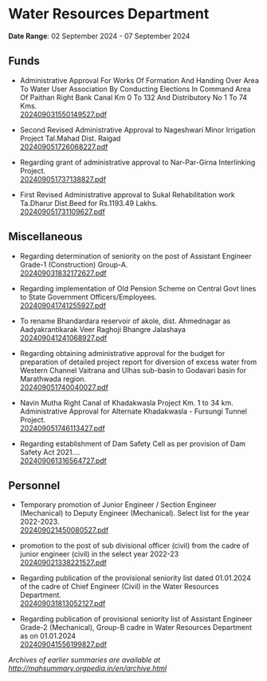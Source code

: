 # Water Resources Department

**Date Range**: 02 September 2024 - 07 September 2024


## Funds
- Administrative Approval For Works Of Formation And Handing Over Area To Water User Association By Conducting Elections In Command Area Of Paithan Right Bank Canal Km 0 To 132 And Distributory No 1 To 74 Kms.\
  [202409031550149527.pdf](https://gr.maharashtra.gov.in/Site/Upload/Government%20Resolutions/English/202409031550149527.pdf)

- Second Revised Administrative Approval to Nageshwari Minor Irrigation Project Tal.Mahad Dist. Raigad\
  [202409051726068227.pdf](https://gr.maharashtra.gov.in/Site/Upload/Government%20Resolutions/English/202409051726068227.pdf)

- Regarding grant of administrative approval to Nar-Par-Girna Interlinking Project.\
  [202409051737138827.pdf](https://gr.maharashtra.gov.in/Site/Upload/Government%20Resolutions/English/202409051737138827.pdf)

- First Revised Administrative approval to Sukal Rehabilitation work Ta.Dharur  Dist.Beed for Rs.1193.49 Lakhs.\
  [202409051731109627.pdf](https://gr.maharashtra.gov.in/Site/Upload/Government%20Resolutions/English/202409051731109627.pdf)

## Miscellaneous
- Regarding determination of seniority on the post of Assistant Engineer Grade-1 (Construction) Group-A.\
  [202409031832172627.pdf](https://gr.maharashtra.gov.in/Site/Upload/Government%20Resolutions/English/202409031832172627.pdf)

- Regarding implementation of Old Pension Scheme on Central Govt lines to State Government Officers/Employees.\
  [202409041741255927.pdf](https://gr.maharashtra.gov.in/Site/Upload/Government%20Resolutions/English/202409041741255927.pdf)

- To rename Bhandardara reservoir of akole, dist. Ahmednagar as Aadyakrantikarak Veer Raghoji Bhangre Jalashaya\
  [202409041241068927.pdf](https://gr.maharashtra.gov.in/Site/Upload/Government%20Resolutions/English/202409041241068927.pdf)

- Regarding obtaining administrative approval for the budget for preparation of detailed project report for diversion of excess water from Western Channel Vaitrana and Ulhas sub-basin to Godavari basin for Marathwada region.\
  [202409051740040027.pdf](https://gr.maharashtra.gov.in/Site/Upload/Government%20Resolutions/English/202409051740040027.pdf)

- Navin Mutha Right Canal of Khadakwasla Project Km. 1 to 34 km. Administrative Approval for Alternate Khadakwasla - Fursungi Tunnel Project.\
  [202409051746113427.pdf](https://gr.maharashtra.gov.in/Site/Upload/Government%20Resolutions/English/202409051746113427.pdf)

- Regarding establishment of Dam Safety Cell as per provision of Dam Safety Act 2021....\
  [202409061316564727.pdf](https://gr.maharashtra.gov.in/Site/Upload/Government%20Resolutions/English/202409061316564727.pdf)

## Personnel
- Temporary promotion of Junior Engineer / Section Engineer (Mechanical)  to Deputy Engineer (Mechanical). Select list for the year 2022-2023.\
  [202409021450080527.pdf](https://gr.maharashtra.gov.in/Site/Upload/Government%20Resolutions/English/202409021450080527.pdf)

- promotion to the post of sub divisional officer (civil) from the cadre of junior engineer (civil) in the select year 2022-23\
  [202409021338221527.pdf](https://gr.maharashtra.gov.in/Site/Upload/Government%20Resolutions/English/202409021338221527...pdf)

- Regarding publication of the provisional seniority list dated 01.01.2024 of the cadre of Chief Engineer (Civil) in the Water Resources Department.\
  [202409031813052127.pdf](https://gr.maharashtra.gov.in/Site/Upload/Government%20Resolutions/English/202409031813052127.pdf)

- Regarding publication of provisional seniority list of Assistant Engineer Grade-2 (Mechanical), Group-B cadre in Water Resources Department as on 01.01.2024\
  [202409041556199827.pdf](https://gr.maharashtra.gov.in/Site/Upload/Government%20Resolutions/English/202409041556199827.pdf)


*Archives of earlier summaries are available at http://mahsummary.orgpedia.in/en/archive.html*